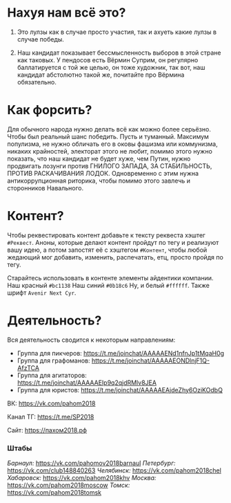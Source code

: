 # Нахуя нам всё это?
1. Это лулзы как в случае просто участия, так и ахуеть какие лулзы в случае победы.

1. Наш кандидат показывает бессмысленность выборов в этой стране как таковых. У пендосов есть Вёрмин Суприм, он регулярно баллатируется с той же целью, он тоже художник, так вот, наш кандидат абстолютно такой же, почитайте про Вёрмина обязательно.


# Как форсить?
Для обычного народа нужно делать всё как можно более серьёзно. Чтобы был реальный шанс победить. Пусть и туманный. Максимум популизма, не нужно обличать его в оковы фашизма или коммунизма, никаких крайностей, электорат этого не любит, помимо этого нужно показать, что наш кандидат не будет хуже, чем  Путин, нужно продвигать лозунги против ГНИЛОГО ЗАПАДА, ЗА СТАБИЛЬНОСТЬ, ПРОТИВ РАСКАЧИВАНИЯ ЛОДОК. Одновременно с этим нужна антикоррупционная риторика, чтобы помимо этого завлечь и сторонников Навального.

# Контент?
Чтобы реквестировать контент добавьте к тексту реквеста хэштег `#Реквест`. Аноны, которые делают контент пройдут по тегу и реализуют вашу идею, а потом запостят её с хэштегом `#Контент`, чтобы любой жедающий мог добавить, изменить, распечатать, етц, просто пройдя по тегу.

Старайтесь использовать в контенте элементы айдентики компании. Наш красный `#bc1138` Наш синий `#0b18c6` Ну, и белый `#ffffff`. Также шрифт `Avenir Next Cyr`.


# Деятельность?
Вся деятельность сводится к некоторым направлениям:

- Группа для пикчеров: https://t.me/joinchat/AAAAAENd1nfnJp1tMqaH0g
- Группа для графоманов: https://t.me/joinchat/AAAAAEONDlnjF1Q-AfzTCA
- Группа для агитаторов: https://t.me/joinchat/AAAAAEIp9q2qjdRMlv8JEA
- Группа для юристов: https://t.me/joinchat/AAAAAEAjdeZhy6OziKOdbQ


ВК: https://vk.com/pahom2018

Канал ТГ: https://t.me/SP2018

Сайт: https://пахом2018.рф

### Штабы
*Барнаул:*   https://vk.com/pahomov2018barnaul
*Петербург:* https://vk.com/club148840263
*Челябинск:* https://vk.com/pahom2018chel
*Хабаровск:* https://vk.com/pahom2018khv
*Москва:*    https://vk.com/pahom2018moscow
*Томск:*     https://vk.com/pahom2018tomsk
